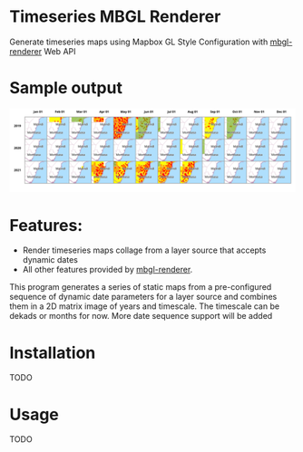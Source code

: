 # Timeseries MBGL Renderer

Generate timeseries maps using Mapbox GL Style Configuration with [mbgl-renderer](https://github.com/consbio/mbgl-renderer) Web API


# Sample output

![CDI Timeseries](examples/cdi.png)

# Features:

- Render timeseries maps collage from a layer source that accepts dynamic dates
- All other features provided by [mbgl-renderer](https://github.com/consbio/mbgl-renderer).

This program generates a series of static maps from a pre-configured sequence of dynamic date parameters for a layer source and combines them in a 2D matrix image of years and timescale. The timescale can be dekads or months for now. More date sequence support will be added

# Installation

TODO

# Usage

TODO